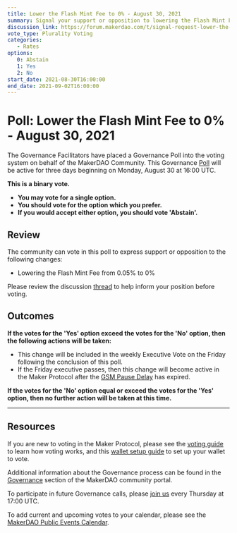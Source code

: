 ```yaml
---
title: Lower the Flash Mint Fee to 0% - August 30, 2021
summary: Signal your support or opposition to lowering the Flash Mint Fee to 0%.
discussion_link: https://forum.makerdao.com/t/signal-request-lower-the-flash-mint-fee-to-0/9847
vote_type: Plurality Voting
categories:
   - Rates
options:
   0: Abstain
   1: Yes
   2: No
start_date: 2021-08-30T16:00:00
end_date: 2021-09-02T16:00:00
---
```

# Poll: Lower the Flash Mint Fee to 0% - August 30, 2021

The Governance Facilitators have placed a Governance Poll into the voting system on behalf of the MakerDAO Community. This Governance [Poll](https://community-development.makerdao.com/en/learn/governance/on-chain-gov) will be active for three days beginning on Monday, August 30 at 16:00 UTC.

**This is a binary vote.** 
- **You may vote for a single option.** 
- **You should vote for the option which you prefer.**
- **If you would accept either option, you should vote 'Abstain'.**

## Review

The community can vote in this poll to express support or opposition to the following changes: 
* Lowering the Flash Mint Fee from 0.05% to 0% 

Please review the discussion [thread](https://forum.makerdao.com/t/signal-request-lower-the-flash-mint-fee-to-0/9847) to help inform your position before voting.

## Outcomes

**If the votes for the 'Yes' option exceed the votes for the 'No' option, then the following actions will be taken:**
* This change will be included in the weekly Executive Vote on the Friday following the conclusion of this poll.
* If the Friday executive passes, then this change will become active in the Maker Protocol after the [GSM Pause Delay](https://community-development.makerdao.com/en/learn/governance/param-gsm-pause-delay) has expired.

**If the votes for the 'No' option equal or exceed the votes for the 'Yes' option, then no further action will be taken at this time.**

---

## Resources

If you are new to voting in the Maker Protocol, please see the [voting guide](https://community-development.makerdao.com/en/learn/governance/how-voting-works/) to learn how voting works, and this [wallet setup guide](https://community-development.makerdao.com/en/learn/governance/voting-setup/) to set up your wallet to vote.

Additional information about the Governance process can be found in the [Governance](https://community-development.makerdao.com/en/learn/governance) section of the MakerDAO community portal.

To participate in future Governance calls, please [join us](https://github.com/makerdao/community/tree/master/governance/governance-and-risk-meetings) every Thursday at 17:00 UTC.

To add current and upcoming votes to your calendar, please see the [MakerDAO Public Events Calendar](https://calendar.google.com/calendar/embed?src=makerdao.com_3efhm2ghipksegl009ktniomdk%40group.calendar.google.com&ctz=UTC&mode=week&showCalendars=0&showPrint=0).
